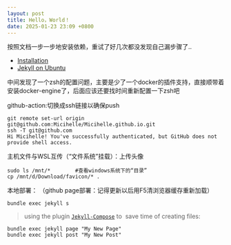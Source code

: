 ```yaml
---
layout: post
title: Hello，World！
date: 2025-01-23 23:09 +0800
---
```


按照文档一步一步地安装依赖，重试了好几次都没发现自己漏步骤了..
- [Installation](https://jekyllrb.com/docs/installation/)
- [Jekyll on Ubuntu](https://jekyllrb.com/docs/installation/ubuntu/)

中间发现了一个zsh的配置问题，主要是少了一个docker的插件支持，直接顺带着安装docker-engine了，后面应该还要找时间重新配置一下zsh吧

github-action:切换成ssh链接以确保push
```
git remote set-url origin git@github.com:Micihelle/Micihelle.github.io.git
ssh -T git@github.com
Hi Micihelle! You've successfully authenticated, but GitHub does not provide shell access.
```

主机文件与WSL互传（“文件系统”挂载）：上传头像
```
sudo ls /mnt/*        #查看windows系统下的“目录”
cp /mnt/d/Download/favicon/* .
```

本地部署： （github page部署：记得更新以后用F5清浏览器缓存重新加载）
```
bundle exec jekyll s
```

>using the plugin [`Jekyll-Compose`](https://github.com/jekyll/jekyll-compose) to  save time of creating files:

```
bundle exec jekyll page "My New Page"
bundle exec jekyll post "My New Post"
```

<script src="https://giscus.app/client.js"
        data-repo="micihelle/Micihelle.github.io"
        data-repo-id="R_kgDONufzcA"
        data-category="[在此输入分类名]"
        data-category-id="[在此输入分类 ID]"
        data-mapping="pathname"
        data-strict="0"
        data-reactions-enabled="1"
        data-emit-metadata="0"
        data-input-position="top"
        data-theme="preferred_color_scheme"
        data-lang="zh-CN"
        crossorigin="anonymous"
        async>
</script>